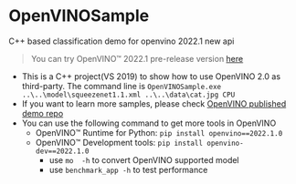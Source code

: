 # OpenVINOSample
C++ based classification demo for openvino 2022.1 new api

>You can try OpenVINO™ 2022.1 pre-release version [here](https://github.com/openvinotoolkit/openvino/releases/tag/2022.1.0.dev20220215)

* This is a C++ project(VS 2019) to show how to use OpenVINO 2.0 as third-party. The command line is `OpenVINOSample.exe  ..\..\model\squeezenet1.1.xml ..\..\data\cat.jpg CPU`
* If you want to learn more samples, please check [OpenVINO published demo repo](https://github.com/openvinotoolkit/open_model_zoo/tree/master/demos)
* You can use the following command to get more tools in OpenVINO
  - OpenVINO™ Runtime for Python: `pip install openvino==2022.1.0` 
  - OpenVINO™ Development tools: `pip install openvino-dev==2022.1.0` 
    - use `mo  -h` to convert OpenVINO supported model
    - use `benchmark_app -h` to test performance

